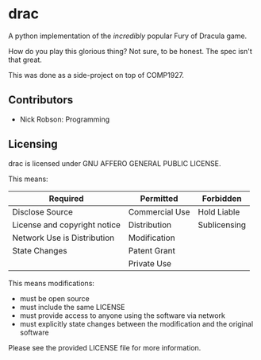 # drac
A python implementation of the *incredibly* popular Fury of Dracula game.

How do you play this glorious thing? Not sure, to be honest. The spec isn't that great.

This was done as a side-project on top of COMP1927.

## Contributors
* Nick Robson: Programming

## Licensing
drac is licensed under GNU AFFERO GENERAL PUBLIC LICENSE.

This means:

| **Required** | **Permitted** | **Forbidden** |
| --- | --- | --- |
| Disclose Source              | Commercial Use | Hold Liable  |
| License and copyright notice | Distribution   | Sublicensing |
| Network Use is Distribution  | Modification   | |
| State Changes                | Patent Grant   | |
|                              | Private Use    | |

This means modifications:
* must be open source
* must include the same LICENSE
* must provide access to anyone using the software via network
* must explicitly state changes between the modification and the original software

Please see the provided LICENSE file for more information.
